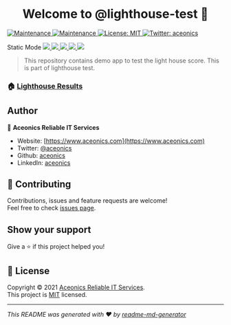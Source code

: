 <h1 align="center">Welcome to @lighthouse-test 👋</h1>
<p>
  <a href="https://github.com/lighthouse-test/gatsby/actions/workflows/lighthouse.yml" target="_blank">
    <img alt="Maintenance" src="https://github.com/lighthouse-test/gatsby/actions/workflows/lighthouse.yml/badge.svg" />
  </a>
  <a href="https://github.com/lighthouse-test/gatsby/graphs/commit-activity" target="_blank">
    <img alt="Maintenance" src="https://img.shields.io/badge/Maintained%3F-yes-green.svg" />
  </a>
  <a href="https://github.com/lighthouse-test/badge-generator/blob/main/LICENSE" target="_blank">
    <img alt="License: MIT" src="https://img.shields.io/npm/l/@lighthouse-test/badge-generator" />
  </a>
  <a href="https://twitter.com/aceonics" target="_blank">
    <img alt="Twitter: aceonics" src="https://img.shields.io/twitter/follow/aceonics.svg?style=social" />
  </a>
</p>

<p>
  Static Mode
  <a href="https://lighthouse-test.github.io/gatsby/static/_lighthouse/_.report.html">
    <img src="https://lighthouse-test.github.io/gatsby/static/_lighthouse/_.performance.svg" />
    <img src="https://lighthouse-test.github.io/gatsby/static/_lighthouse/_.accessibility.svg" />
    <img src="https://lighthouse-test.github.io/gatsby/static/_lighthouse/_.best-practices.svg" />
    <img src="https://lighthouse-test.github.io/gatsby/static/_lighthouse/_.seo.svg" />
    <img src="https://lighthouse-test.github.io/gatsby/static/_lighthouse/_.pwa.svg" />
  </a>
</p>

> This repository contains demo app to test the light house score. This is part of lighthouse test.

### 🏠 [Lighthouse Results](https://lighthouse-test.github.io)

## Author

👤 **Aceonics Reliable IT Services**

- Website: [https://www.aceonics.com](https://www.aceonics.com)
- Twitter: [@aceonics](https://twitter.com/aceonics)
- Github: [aceonics](https://github.com/aceonics)
- LinkedIn: [aceonics](https://linkedin.com/company/aceonics)

## 🤝 Contributing

Contributions, issues and feature requests are welcome!<br />Feel free to check [issues page](https://github.com/lighthouse-test/lighthouse.github.io/issues).

## Show your support

Give a ⭐️ if this project helped you!

## 📝 License

Copyright © 2021 [Aceonics Reliable IT Services](https://www.aceonics.com).<br />
This project is [MIT](https://github.com/lighthouse-test/gatsby/blob/master/LICENSE) licensed.

---

_This README was generated with ❤️ by [readme-md-generator](https://github.com/kefranabg/readme-md-generator)_

